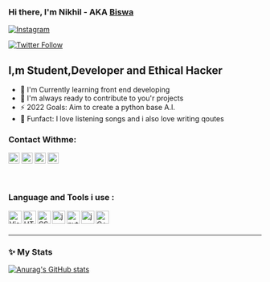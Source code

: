 ### Hi there, I'm Nikhil - AKA [Biswa][instagram]

[![Instagram](https://img.Shields.io/website?label=x.devilop&style=for-the-badge&url=https%3A%2F%2Finstagram.com/x.devilop)](https://instagram.com/x.devilop)

[![Twitter Follow](https://img.shields.io/twitter/follow/ig_devilisop?color=1DA1F2&logo=twitter&style=for-the-badge&)](https://twitter.com/intent/follow?original_referes=https%3A%2F%2Fgithub.com%2Fig_devilisop&screen-name=ig_devilisop)

## I,m Student,Developer and Ethical Hacker

- 🔭 I'm Currently learning front end developing 
- 🍃 I'm always ready to contribute to you'r projects
- ⚡ 2022 Goals: Aim to create a python base A.I.
- 🎄 Funfact: I love listening songs and i also love writing qoutes

### Contact Withme:

[<img align="lift" alt="Biswakalyan Bhuyan | Youtube" width="22px" src="https://img.icons8.com/color/22/000000/youtube-play.png" />][youtube]
[<img align="lift" alt="Biswa | Twitter" width="22px" src="https://img.icons8.com/color/22/000000/twitter--v2.png" />][twitter]
[<img align="lift" alt="Biswakalyan Bhuyan | Linkdin" width="22px" src="https://img.icons8.com/color/22/000000/linkedin-2--v2.png" />][linkdin]
[<img align="lift" alt="Biswa | Instagram" width="22px" src="https://img.icons8.com/color/22/000000/instagram-new--v2.png" />][instagram]

<br />

### Language and Tools i use :

[<img align="left" alt="Visual Studio Code" width="26px" src="https://img.icons8.com/fluency/26/000000/visual-studio-code-2019.png" />][vscode]
[<img align="left" alt="HTML5" width="26px" src="https://img.icons8.com/color/26/000000/html-5--v1.png" />][HTML5]
[<img align="left" alt="CSS 3" width="26px" src="https://img.icons8.com/color/26/000000/css3.png" />][CSS3]
[<img align="left" alt="javascript" width="26px" src="https://img.icons8.com/color/26/000000/javascript--v2.png" />][javascript]
[<img align="left" alt="python" width="26px" src="https://img.icons8.com/color/26/000000/python--v2.png" />][python]
[<img align="left" alt="java" width="26px" src="https://img.icons8.com/color/26/000000/java-coffee-cup-logo--v2.png" />][java]
[<img align="left" alt="C++" width="26px" src="https://img.icons8.com/color/26/000000/c-plus-plus-logo.png" />][C++]

<br />
<br />

---

### ✨ My Stats

[![Anurag's GitHub stats](https://github-readme-stats.vercel.app/api?username=anuraghazra)](https://github.com/anuraghazra/github-readme-stats)


[youtube]: https://youtube.com/channel/UCiK7eb2PWlhVuyE0uCj0ZwA
[twitter]: https://twitter.com/ig_devilisop?t=kQri76C8PWY4Mqqp_CuHgQ&s=09
[linkdin]: https://www.linkedin.com/in/biswakalyan-bhuyan-540b53214
[instagram]: https://instagram.com/x.devilop?utm_medium=copy_link
[vscode]: https://code.visualstudio.com/
[HTML5]: https://html.com/
[CSS3]: https://html.com/
[javascript]: https://www.javascript.com/
[python]: https://www.python.org/
[java]: https://www.java.com/
[C++]: https://isocpp.org/
